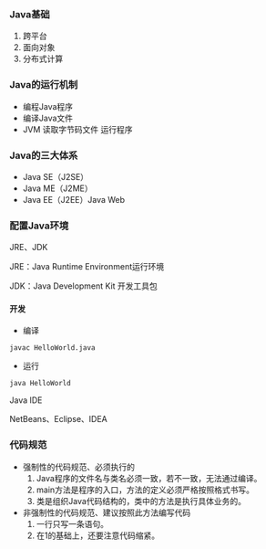 ### Java基础

1. 跨平台
2. 面向对象
3. 分布式计算

### Java的运行机制

- 编程Java程序
- 编译Java文件
- JVM 读取字节码文件 运行程序

### Java的三大体系

- Java SE（J2SE）
- Java ME（J2ME）
- Java EE（J2EE）Java Web

### 配置Java环境

JRE、JDK

JRE：Java Runtime Environment运行环境

JDK：Java Development Kit 开发工具包

#### 开发

- 编译

```shell
javac HelloWorld.java
```

- 运行

```shell
java HelloWorld
```

Java IDE

NetBeans、Eclipse、IDEA

### 代码规范

- 强制性的代码规范、必须执行的
  1. Java程序的文件名与类名必须一致，若不一致，无法通过编译。
  2. main方法是程序的入口，方法的定义必须严格按照格式书写。
  3. 类是组织Java代码结构的，类中的方法是执行具体业务的。
- 非强制性的代码规范、建议按照此方法编写代码
  1. 一行只写一条语句。
  2. 在1的基础上，还要注意代码缩紧。

